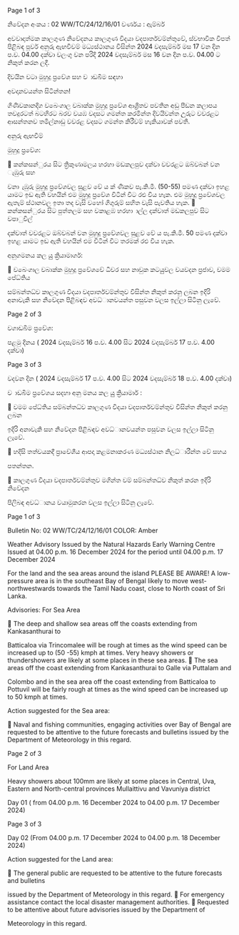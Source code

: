 Page 1 of 3

නිවේදන අංකය : 02 WW/TC/24/12/16/01 වර්ණය : ඇම්බර්

අවවාදාත්මක කාලගුණ නිවේදනය කාලගුණ විදයා වදපාර්තවම්න්තුවේ, ස්වභාවික විපත් පිළිබඳ පූර්ව අනුරු ඇඟවීවම් මධ්‍යස්ථානය විසින්ත 2024 වදසැම්බර් මස 17 වන දින ප.ව. 04.00 දක්වා වලංගු වන පරිදි 2024 වදසැම්බර් මස 16 වන දින ප.ව. 04.00 ට නිකුත් කරන ලදී.

දිවයින වටා මුහුදු ප්‍රවේශ සහ ව ාඩබිම සඳහා

අවදානවයන්ත සිටින්තන!

ගිණිවකානදිග වබෙංගාල වබාක්ක මුහුදු ප්‍රවේශ ආශ්‍රිතව පවතින අඩු පීඩන කලාපය තවදුරටත් බටහිරට බරව වයඹ වදසට ගමන්ත කරමින්ත දිවයිවන්ත උුරුට වවරළට ආසන්තනව තමිල්නාඩු වවරළ වදසට ගමන්ත කිරීවම් හැකියාවක් පවතී.

අනුරු ඇඟවීම්

මුහුදු ප්‍රවේශ:

 කන්කසන්ුරය සිට ත්‍රිකුණාමලය හරහා මඩකලපුව දක්වා වවරළට ඔබ්වබන් වන ැඹුරු සහ

වනා ැඹුරු මුහුදු ප්‍රවේශවල සුළව වේ ය ක් ණිකව පැ.කි.මී. (50-55) පමණ දක්වා ඉහළ යාමට ඉඩ ඇති වහයින් එම මුහුදු ප්‍රවේශ විටින් විට රළු විය හැක. එම මුහුදු ප්‍රවේශවල ඇතැම් ස්ථානවල ඉතා තද වැසි වහෝ ගිගුරුම් සහිත වැසි පැවතිය හැක.  කන්කසන්ුරය සිට පුත්තලම සහ වකාළඹ හරහා ාල්ල දක්වාත් මඩකලපුව සිට වපාුවිල්

දක්වාත් වවරළට ඔබ්වබන් වන මුහුදු ප්‍රවේශවල සුළව වේ ය පැ.කි.මී. 50 පමණ දක්වා ඉහළ යාමට ඉඩ ඇති වහයින් එම විටින් විට තරමක් රළු විය හැක.

අනුගමනය කල යුු ක්‍රියාමාර්ග:

 වබෙංගාල වබාක්ක මුහුදු ප්‍රවේශවේ ධීවර සහ නාවුක කටයුුවල වයවදන ප්‍රජාව, වමම පේධ්‍තිය

සම්බන්තධ්‍ව කාලගුණ විදයා වදපාර්තවම්න්තුව විසින්ත නිකුත් කරනු ලබන ඉදිරි අනාවැකි සහ නිවේදන පිළිබඳව අවධ්‍ානවයන්ත පසුවන වලස ඉල්ලා සිටිනු ලැවේ.

Page 2 of 3

වගාඩබිම ප්‍රවේශ:

පළමු දිනය ( 2024 වදසැම්බර් 16 ප.ව. 4.00 සිට 2024 වදසැම්බර් 17 ප.ව. 4.00 දක්වා)

Page 3 of 3

වදවන දින ( 2024 වදසැම්බර් 17 ප.ව. 4.00 සිට 2024 වදසැම්බර් 18 ප.ව. 4.00 දක්වා)

ව ාඩබිම ප්‍රවේශය සදහා අනු මනය කල යුු ක්‍රියාමාර් :

 වමම පේධ්‍තිය සම්බන්තධ්‍ව කාලගුණ විදයා වදපාර්තවම්න්තුව විසින්ත නිකුත් කරනු ලබන

ඉදිරි අනාවැකි සහ නිවේදන පිළිබඳව අවධ්‍ානවයන්ත පසුවන වලස ඉල්ලා සිටිනු ලැවේ.

 හදිසි තත්වයකදී ප්‍රාවේශීය ආපදා කළමනාකරණ මධ්‍යස්ථාන නිලධ්‍ාරීන්ත වේ සහය

පතන්තන.

 කාලගුණ විදයා වදපාර්තවම්න්තුව මගින්ත වම් සම්බන්තධ්‍ව නිකුත් කරන ඉදිරි නිවේදන

පිලිබඳ අවධ්‍ානය වයාමුකරන වලස ඉල්ලා සිටිනු ලැවේ.

Page 1 of 3

Bulletin No: 02 WW/TC/24/12/16/01 COLOR: Amber

Weather Advisory Issued by the Natural Hazards Early Warning Centre Issued at 04.00 p.m. 16 December 2024 for the period until 04.00 p.m. 17 December 2024

For the land and the sea areas around the island PLEASE BE AWARE! A low-pressure area is in the southeast Bay of Bengal likely to move west-northwestwards towards the Tamil Nadu coast, close to North coast of Sri Lanka.

Advisories: For Sea Area

 The deep and shallow sea areas off the coasts extending from Kankasanthurai to

Batticaloa via Trincomalee will be rough at times as the wind speed can be increased up to (50 -55) kmph at times. Very heavy showers or thundershowers are likely at some places in these sea areas.  The sea areas off the coast extending from Kankasanthurai to Galle via Puttalam and

Colombo and in the sea area off the coast extending from Batticaloa to Pottuvil will be fairly rough at times as the wind speed can be increased up to 50 kmph at times.

Action suggested for the Sea area:

 Naval and fishing communities, engaging activities over Bay of Bengal are requested to be attentive to the future forecasts and bulletins issued by the Department of Meteorology in this regard.

Page 2 of 3

For Land Area

Heavy showers about 100mm are likely at some places in Central, Uva, Eastern and North-central provinces Mullaittivu and Vavuniya district

Day 01 ( from 04.00 p.m. 16 December 2024 to 04.00 p.m. 17 December 2024)

Page 3 of 3

Day 02 (From 04.00 p.m. 17 December 2024 to 04.00 p.m. 18 December 2024)

Action suggested for the Land area:

 The general public are requested to be attentive to the future forecasts and bulletins

issued by the Department of Meteorology in this regard.  For emergency assistance contact the local disaster management authorities.  Requested to be attentive about future advisories issued by the Department of

Meteorology in this regard.